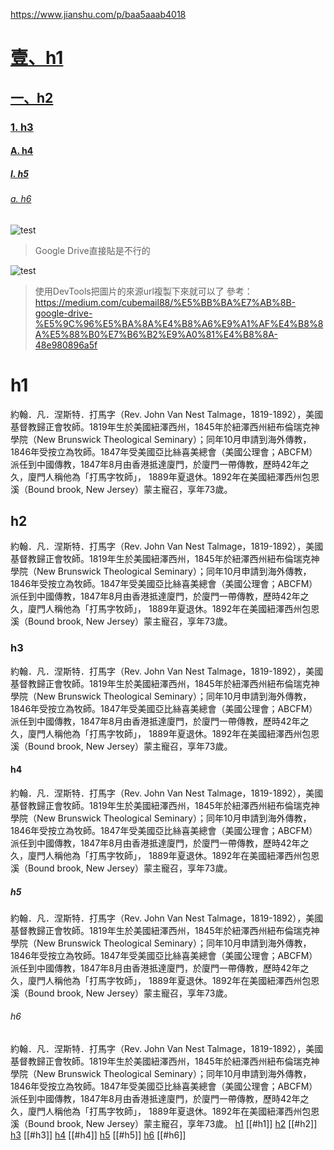 https://www.jianshu.com/p/baa5aaab4018
# [壹、h1](#h1)
## [一、h2](#h2)
### [1. h3](#h3)
#### [A. h4](#h4)
##### [I. h5](#h5)
###### [a. h6](#h6)
![test](https://drive.google.com/file/d/1VWsILLfPVY5c51duirNd2BlezkYiHyyP/view)
> Google Drive直接貼是不行的

![test](https://lh5.googleusercontent.com/Aw8uqaSVNmyQJE8swUOzDHUckbg6wP8XpAZ-oQzwrfO8-Tmy2FxGVZ1DWIZVP9h-mEc=w1200-h630-p)
> 使用DevTools把圖片的來源url複製下來就可以了
> 參考：https://medium.com/cubemail88/%E5%BB%BA%E7%AB%8B-google-drive-%E5%9C%96%E5%BA%8A%E4%B8%A6%E9%A1%AF%E4%B8%8A%E5%88%B0%E7%B6%B2%E9%A0%81%E4%B8%8A-48e980896a5f
# h1
約翰．凡．涅斯特．打馬字（Rev. John Van Nest Talmage，1819-1892），美國基督教歸正會牧師。1819年生於美國紐澤西州，1845年於紐澤西州紐布倫瑞克神學院（New Brunswick Theological Seminary）；同年10月申請到海外傳教，1846年受按立為牧師。1847年受美國亞比絲喜美總會（美國公理會；ABCFM）派任到中國傳教，1847年8月由香港抵達廈門，於廈門一帶傳教，歷時42年之久，廈門人稱他為「打馬字牧師」， 1889年夏退休。1892年在美國紐澤西州包恩溪（Bound brook, New Jersey）蒙主寵召，享年73歲。
## h2
約翰．凡．涅斯特．打馬字（Rev. John Van Nest Talmage，1819-1892），美國基督教歸正會牧師。1819年生於美國紐澤西州，1845年於紐澤西州紐布倫瑞克神學院（New Brunswick Theological Seminary）；同年10月申請到海外傳教，1846年受按立為牧師。1847年受美國亞比絲喜美總會（美國公理會；ABCFM）派任到中國傳教，1847年8月由香港抵達廈門，於廈門一帶傳教，歷時42年之久，廈門人稱他為「打馬字牧師」， 1889年夏退休。1892年在美國紐澤西州包恩溪（Bound brook, New Jersey）蒙主寵召，享年73歲。
### h3
約翰．凡．涅斯特．打馬字（Rev. John Van Nest Talmage，1819-1892），美國基督教歸正會牧師。1819年生於美國紐澤西州，1845年於紐澤西州紐布倫瑞克神學院（New Brunswick Theological Seminary）；同年10月申請到海外傳教，1846年受按立為牧師。1847年受美國亞比絲喜美總會（美國公理會；ABCFM）派任到中國傳教，1847年8月由香港抵達廈門，於廈門一帶傳教，歷時42年之久，廈門人稱他為「打馬字牧師」， 1889年夏退休。1892年在美國紐澤西州包恩溪（Bound brook, New Jersey）蒙主寵召，享年73歲。
#### h4
約翰．凡．涅斯特．打馬字（Rev. John Van Nest Talmage，1819-1892），美國基督教歸正會牧師。1819年生於美國紐澤西州，1845年於紐澤西州紐布倫瑞克神學院（New Brunswick Theological Seminary）；同年10月申請到海外傳教，1846年受按立為牧師。1847年受美國亞比絲喜美總會（美國公理會；ABCFM）派任到中國傳教，1847年8月由香港抵達廈門，於廈門一帶傳教，歷時42年之久，廈門人稱他為「打馬字牧師」， 1889年夏退休。1892年在美國紐澤西州包恩溪（Bound brook, New Jersey）蒙主寵召，享年73歲。
##### h5
約翰．凡．涅斯特．打馬字（Rev. John Van Nest Talmage，1819-1892），美國基督教歸正會牧師。1819年生於美國紐澤西州，1845年於紐澤西州紐布倫瑞克神學院（New Brunswick Theological Seminary）；同年10月申請到海外傳教，1846年受按立為牧師。1847年受美國亞比絲喜美總會（美國公理會；ABCFM）派任到中國傳教，1847年8月由香港抵達廈門，於廈門一帶傳教，歷時42年之久，廈門人稱他為「打馬字牧師」， 1889年夏退休。1892年在美國紐澤西州包恩溪（Bound brook, New Jersey）蒙主寵召，享年73歲。
###### h6
約翰．凡．涅斯特．打馬字（Rev. John Van Nest Talmage，1819-1892），美國基督教歸正會牧師。1819年生於美國紐澤西州，1845年於紐澤西州紐布倫瑞克神學院（New Brunswick Theological Seminary）；同年10月申請到海外傳教，1846年受按立為牧師。1847年受美國亞比絲喜美總會（美國公理會；ABCFM）派任到中國傳教，1847年8月由香港抵達廈門，於廈門一帶傳教，歷時42年之久，廈門人稱他為「打馬字牧師」， 1889年夏退休。1892年在美國紐澤西州包恩溪（Bound brook, New Jersey）蒙主寵召，享年73歲。
[h1](#h1)
[[#h1]]
[h2](#h2)
[[#h2]]
[h3](#h3)
[[#h3]]
[h4](#h4)
[[#h4]]
[h5](#h5)
[[#h5]]
[h6](#h6)
[[#h6]]

